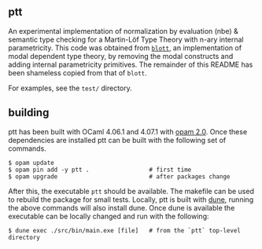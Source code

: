 ## ptt

An experimental implementation of normalization by evaluation (nbe) & semantic type checking for a Martin-Löf
Type Theory with n-ary internal parametricity. This code was obtained from
[`blott`](https://github.com/jozefg/blott), an implementation of modal dependent type theory, by removing the
modal constructs and adding internal parametricity primitives. The remainder of this README has been shameless
copied from that of `blott`.

For examples, see the `test/` directory.

## building

ptt has been built with OCaml 4.06.1 and 4.07.1 with [opam 2.0](https://opam.ocaml.org/). Once
these dependencies are installed ptt can be built with the following set of commands.

```
$ opam update
$ opam pin add -y ptt .                 # first time
$ opam upgrade                          # after packages change
```

After this, the executable `ptt` should be available. The makefile can be used to rebuild the
package for small tests. Locally, ptt is built with [dune](https://dune.build), running the above
commands will also install dune. Once dune is available the executable can be locally changed and
run with the following:

```
$ dune exec ./src/bin/main.exe [file]   # from the `ptt` top-level directory
```
